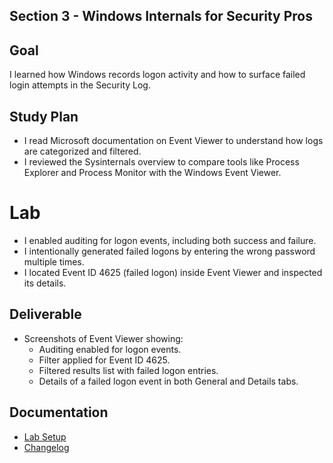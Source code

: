 ## Section 3 - Windows Internals for Security Pros

## Goal
I learned how Windows records logon activity and how to surface failed login attempts in the Security Log.

## Study Plan
- I read Microsoft documentation on Event Viewer to understand how logs are categorized and filtered.
- I reviewed the Sysinternals overview to compare tools like Process Explorer and Process Monitor with the Windows Event Viewer.

# Lab
- I enabled auditing for logon events, including both success and failure.
- I intentionally generated failed logons by entering the wrong password multiple times.
- I located Event ID 4625 (failed logon) inside Event Viewer and inspected its details.

## Deliverable
- Screenshots of Event Viewer showing:
	- Auditing enabled for logon events.
	- Filter applied for Event ID 4625.
	- Filtered results list with failed logon entries.
	- Details of a failed logon event in both General and Details tabs.

## Documentation
- [Lab Setup](docs/labsetup.md)
- [Changelog](../../CHANGELOG.md)
